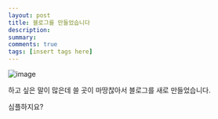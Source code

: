 ```yaml
---
layout: post
title: 블로그를 만들었습니다
description:
summary:
comments: true
tags: [insert tags here]
---
```


![image](https://github.com/Gyuni/gyuni.github.io/assets/54972653/f7a697c5-10c4-4da0-b265-e1c29dc3403f)

하고 싶은 말이 많은데 쓸 곳이 마땅찮아서 블로그를 새로 만들었습니다.

심플하지요?
